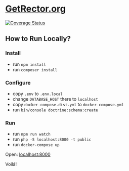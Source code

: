 # [GetRector.org](https://getrector.org)

[![Coverage Status](https://coveralls.io/repos/github/rectorphp/getrector.org/badge.svg?branch=master)](https://coveralls.io/github/rectorphp/getrector.org?branch=master)


## How to Run Locally?

### Install

- run `npm install`
- run `composer install`

### Configure

- copy `.env` to `.env.local`
- change `DATABASE_HOST` there to `localhost`
- copy `docker-compose.dist.yml` to `docker-compose.yml`
- run `bin/console doctrine:schema:create`

### Run

- run `npm run watch`
- run `php -S localhost:8000 -t public`
- run `docker-compose up`

Open: [localhost:8000](http://localhost:8000)

Voilá!
